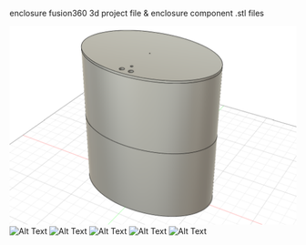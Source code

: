 enclosure fusion360 3d project file & enclosure component .stl files

![Alt Text](https://github.com/DylanRenaldi/Pitt-Disco-Ball/blob/main/enclosure/images/assembled_front.png)
![Alt Text]((https://github.com/DylanRenaldi/Pitt-Disco-Ball/blob/main/enclosure/images/assembled_back.png))
![Alt Text]((https://github.com/DylanRenaldi/Pitt-Disco-Ball/blob/main/enclosure/images/lid.png))
![Alt Text]((https://github.com/DylanRenaldi/Pitt-Disco-Ball/blob/main/enclosure/images/top.png))
![Alt Text]((https://github.com/DylanRenaldi/Pitt-Disco-Ball/blob/main/enclosure/images/bottom.png))
![Alt Text]((https://github.com/DylanRenaldi/Pitt-Disco-Ball/blob/main/enclosure/images/mesh.png))
